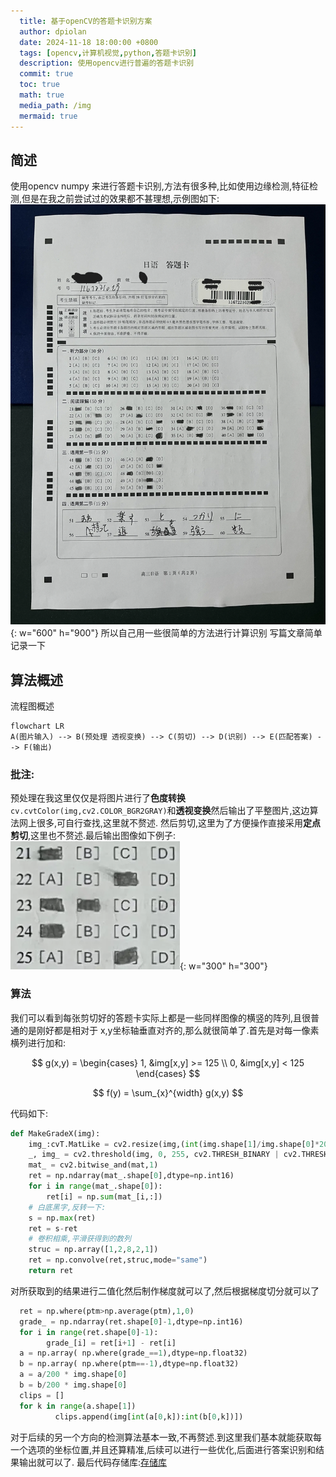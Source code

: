 ```yaml
---
  title: 基于openCV的答题卡识别方案
  author: dpiolan
  date: 2024-11-18 18:00:00 +0800
  tags: [opencv,计算机视觉,python,答题卡识别]
  description: 使用opencv进行普遍的答题卡识别
  commit: true
  toc: true
  math: true
  media_path: /img
  mermaid: true
---
```


## 简述

使用opencv numpy 来进行答题卡识别,方法有很多种,比如使用边缘检测,特征检测,但是在我之前尝试过的效果都不甚理想,示例图如下: ![](/img/AnswerCard-test-cp.webp){: w="600" h="900"}
所以自己用一些很简单的方法进行计算识别 写篇文章简单记录一下

## 算法概述
流程图概述
```mermaid
flowchart LR
A(图片输入) --> B(预处理 透视变换) --> C(剪切) --> D(识别) --> E(匹配答案) --> F(输出)
```
### 批注:
  预处理在我这里仅仅是将图片进行了**色度转换** `cv.cvtColor(img,cv2.COLOR_BGR2GRAY)`和**透视变换**然后输出了平整图片,这边算法网上很多,可自行查找,这里就不赘述. 然后剪切,这里为了方便操作直接采用**定点剪切**,这里也不赘述.最后输出图像如下例子:
![](/img/Question_1_0.webp){: w="300" h="300"}

### 算法
  我们可以看到每张剪切好的答题卡实际上都是一些同样图像的横竖的阵列,且很普通的是刚好都是相对于 x,y坐标轴垂直对齐的,那么就很简单了.首先是对每一像素横列进行加和:

$$
  g(x,y)  =
\begin{cases}
  1, &img[x,y] >= 125 \\
  0, &img[x,y] < 125
\end{cases}
$$

$$
  f(y) = \sum_{x}^{width} g(x,y) 
$$


代码如下:

```python
def MakeGradeX(img):
    img_:cvT.MatLike = cv2.resize(img,(int(img.shape[1]/img.shape[0]*200),200))
    _, img_ = cv2.threshold(img, 0, 255, cv2.THRESH_BINARY | cv2.THRESH_OTSU)
    mat_ = cv2.bitwise_and(mat,1)    
    ret = np.ndarray(mat_.shape[0],dtype=np.int16)
    for i in range(mat_.shape[0]):
        ret[i] = np.sum(mat_[i,:])
    # 白底黑字,反转一下:
    s = np.max(ret)
    ret = s-ret
    # 卷积相乘,平滑获得到的数列
    struc = np.array([1,2,8,2,1])
    ret = np.convolve(ret,struc,mode="same")
    return ret
```
对所获取到的结果进行二值化然后制作梯度就可以了,然后根据梯度切分就可以了
```python
  ret = np.where(ptm>np.average(ptm),1,0)
  grade_ = np.ndarray(ret.shape[0]-1,dtype=np.int16)
  for i in range(ret.shape[0]-1):
        grade_[i] = ret[i+1] - ret[i]
  a = np.array( np.where(grade_==1),dtype=np.float32)
  b = np.array( np.where(ptm==-1),dtype=np.float32)
  a = a/200 * img.shape[0]
  b = b/200 * img.shape[0]
  clips = []
  for k in range(a.shape[1])
          clips.append(img[int(a[0,k]):int(b[0,k])])

```
对于后续的另一个方向的检测算法基本一致,不再赘述.到这里我们基本就能获取每一个选项的坐标位置,并且还算精准,后续可以进行一些优化,后面进行答案识别和结果输出就可以了.
最后代码存储库:[存储库](https://github.com/dpiolan/AnswerCard)
